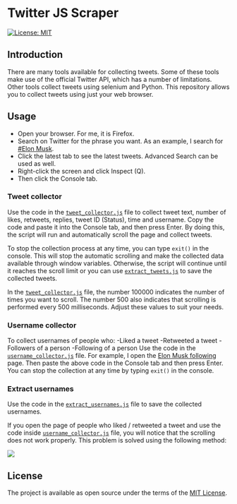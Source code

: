 # Twitter JS Scraper
[![License: MIT](https://img.shields.io/badge/License-MIT-green.svg)](https://opensource.org/licenses/MIT)
## Introduction
There are many tools available for collecting tweets. Some of these tools make use of the official Twitter API, which has a number of limitations. Other tools collect tweets using selenium and Python. This repository allows you to collect tweets using just your web browser.

## Usage
- Open your browser. For me, it is Firefox.
- Search on Twitter for the phrase you want. As an example, I search for [#Elon Musk](https://twitter.com/search?q=%23ElonMusk&src=typeahead_click&f=live).
- Click the latest tab to see the latest tweets. Advanced Search can be used as well.
- Right-click the screen and click Inspect (Q).
- Then click the Console tab.

### Tweet collector

Use the code in the [`tweet_collector.js`](https://github.com/vahidbaghi/twitter-js-scraper/blob/main/tweet_collector.js) file to collect tweet text, number of likes, retweets, replies, tweet ID (Status), time and username. Copy the code and paste it into the Console tab, and then press Enter. By doing this, the script will run and automatically scroll the page and collect tweets. 

To stop the collection process at any time, you can type `exit()` in the console. This will stop the automatic scrolling and make the collected data available through window variables. Otherwise, the script will continue until it reaches the scroll limit or you can use [`extract_tweets.js`](https://github.com/vahidbaghi/twitter-js-scraper/blob/main/extract_tweets.js) to save the collected tweets.

In the [`tweet_collector.js`](https://github.com/vahidbaghi/twitter-js-scraper/blob/main/tweet_collector.js) file, the number 100000 indicates the number of times you want to scroll. The number 500 also indicates that scrolling is performed every 500 milliseconds. Adjust these values to suit your needs.

### Username collector

To collect usernames of people who:
-Liked a tweet
-Retweeted a tweet
-Followers of a person
-Following of a person
Use the code in the [`username_collector.js`](https://github.com/vahidbaghi/twitter-js-scraper/blob/main/username_collector.js) file. For example, I open the [Elon Musk following](https://twitter.com/elonmusk/following) page. Then paste the above code in the Console tab and then press Enter. You can stop the collection at any time by typing `exit()` in the console.

### Extract usernames

Use the code in the [`extract_usernames.js`](https://github.com/vahidbaghi/twitter-js-scraper/blob/main/extract_usernames.js) file to save the collected usernames. 

If you open the page of people who liked / retweeted a tweet and use the code inside [`username_collector.js`](https://github.com/vahidbaghi/twitter-js-scraper/blob/main/username_collector.js) file, you will notice that the scrolling does not work properly. This problem is solved using the following method:

![](https://i.imgur.com/07w6i5V.gif)

## License

The project is available as open source under the terms of the [MIT License](https://opensource.org/licenses/MIT).
